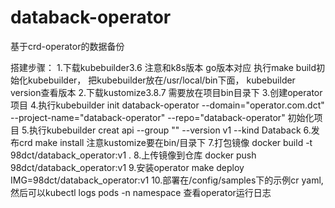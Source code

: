 # databack-operator
基于crd-operator的数据备份

搭建步骤：
1.下载kubebuilder3.6 注意和k8s版本 go版本对应 
    执行make build初始化kubebuilder， 把kubebuilder放在/usr/local/bin下面， kubebuilder version查看版本
2.下载kustomize3.8.7 需要放在项目bin目录下
3.创建operator项目
4.执行kubebuilder init databack-operator --domain="operator.com.dct" --project-name="databack-operator" 
 --repo="databack-operator" 初始化项目
5.执行kubebuilder creat api --group "" --version v1 --kind Databack
6.发布crd   make install 注意kustomize要在bin/目录下
7.打包镜像   docker build -t 98dct/databack_operator:v1 .
8.上传镜像到仓库 docker push 98dct/databack_operator:v1
9.安装operator make deploy IMG=98dct/databack_operator:v1
10.部署在/config/samples下的示例cr yaml, 然后可以kubectl logs pods -n namespace 查看operator运行日志 